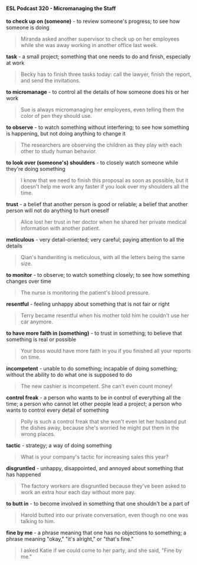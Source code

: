 #### ESL Podcast 320 - Micromanaging the Staff

**to check up on (someone)** - to review someone's progress; to see how
someone is doing

> Miranda asked another supervisor to check up on her employees while she was
away working in another office last week.

**task** - a small project; something that one needs to do and finish, especially at
work

> Becky has to finish three tasks today: call the lawyer, finish the report, and send
the invitations.

**to micromanage** - to control all the details of how someone does his or her work

> Sue is always micromanaging her employees, even telling them the color of
pen they should use.

**to observe** - to watch something without interfering; to see how something is
happening, but not doing anything to change it

> The researchers are observing the children as they play with each other to
study human behavior.

**to look over (someone's) shoulders** - to closely watch someone while they're
doing something

> I know that we need to finish this proposal as soon as possible, but it doesn't
help me work any faster if you look over my shoulders all the time.

**trust** - a belief that another person is good or reliable; a belief that another
person will not do anything to hurt oneself

> Alice lost her trust in her doctor when he shared her private medical information
with another patient.

**meticulous** - very detail-oriented; very careful; paying attention to all the details

> Qian's handwriting is meticulous, with all the letters being the same size.

**to monitor** - to observe; to watch something closely; to see how something
changes over time

> The nurse is monitoring the patient's blood pressure.

**resentful** - feeling unhappy about something that is not fair or right

> Terry became resentful when his mother told him he couldn't use her car
anymore.

**to have more faith in (something)** - to trust in something; to believe that
something is real or possible

> Your boss would have more faith in you if you finished all your reports on time.

**incompetent** - unable to do something; incapable of doing something; without
the ability to do what one is supposed to do

> The new cashier is incompetent. She can't even count money!

**control freak** - a person who wants to be in control of everything all the time; a
person who cannot let other people lead a project; a person who wants to control
every detail of something

> Polly is such a control freak that she won't even let her husband put the dishes
away, because she's worried he might put them in the wrong places.

**tactic** - strategy; a way of doing something

> What is your company's tactic for increasing sales this year?

**disgruntled** - unhappy, disappointed, and annoyed about something that has
happened

> The factory workers are disgruntled because they've been asked to work an
extra hour each day without more pay.

**to butt in** - to become involved in something that one shouldn't be a part of

> Harold butted into our private conversation, even though no one was talking to
him.

**fine by me** - a phrase meaning that one has no objections to something; a
phrase meaning "okay," "it's alright," or "that's fine."

> I asked Katie if we could come to her party, and she said, "Fine by me."

